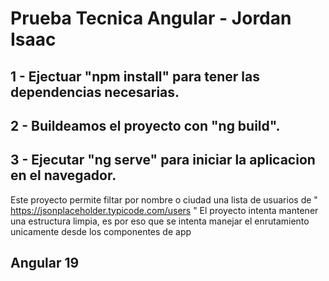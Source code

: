 # Prueba Tecnica Angular - Jordan Isaac 

## 1 - Ejectuar "npm install" para tener las dependencias necesarias.

## 2 - Buildeamos el proyecto con "ng build".

## 3 - Ejecutar "ng serve" para iniciar la aplicacion en el navegador. 

Este proyecto permite filtar por nombre o ciudad una lista de usuarios de " https://jsonplaceholder.typicode.com/users "
El proyecto intenta mantener una estructura limpia, es por eso que se intenta manejar el enrutamiento unicamente desde los componentes de app

## Angular 19 
